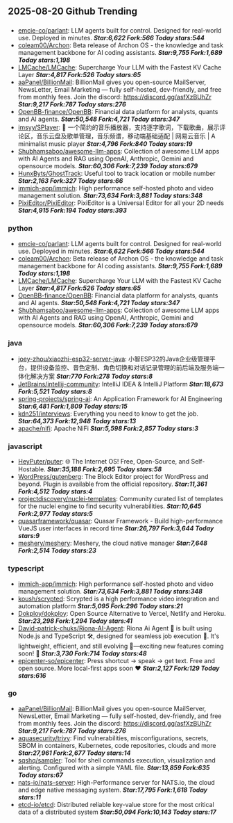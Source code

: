 ## 2025-08-20 Github Trending

### 
* [emcie-co/parlant](https://github.com/emcie-co/parlant): LLM agents built for control. Designed for real-world use. Deployed in minutes. ***Star:6,622 Fork:566 Today stars:544***
* [coleam00/Archon](https://github.com/coleam00/Archon): Beta release of Archon OS - the knowledge and task management backbone for AI coding assistants. ***Star:9,755 Fork:1,689 Today stars:1,198***
* [LMCache/LMCache](https://github.com/LMCache/LMCache): Supercharge Your LLM with the Fastest KV Cache Layer ***Star:4,817 Fork:526 Today stars:65***
* [aaPanel/BillionMail](https://github.com/aaPanel/BillionMail): BillionMail gives you open-source MailServer, NewsLetter, Email Marketing — fully self-hosted, dev-friendly, and free from monthly fees. Join the discord: https://discord.gg/asfXzBUhZr ***Star:9,217 Fork:787 Today stars:276***
* [OpenBB-finance/OpenBB](https://github.com/OpenBB-finance/OpenBB): Financial data platform for analysts, quants and AI agents. ***Star:50,548 Fork:4,721 Today stars:347***
* [imsyy/SPlayer](https://github.com/imsyy/SPlayer): 🎉 一个简约的音乐播放器，支持逐字歌词，下载歌曲，展示评论区，音乐云盘及歌单管理，音乐频谱，移动端基础适配 | 网易云音乐 | A minimalist music player ***Star:4,796 Fork:840 Today stars:19***
* [Shubhamsaboo/awesome-llm-apps](https://github.com/Shubhamsaboo/awesome-llm-apps): Collection of awesome LLM apps with AI Agents and RAG using OpenAI, Anthropic, Gemini and opensource models. ***Star:60,306 Fork:7,239 Today stars:679***
* [HunxByts/GhostTrack](https://github.com/HunxByts/GhostTrack): Useful tool to track location or mobile number ***Star:2,163 Fork:327 Today stars:66***
* [immich-app/immich](https://github.com/immich-app/immich): High performance self-hosted photo and video management solution. ***Star:73,634 Fork:3,881 Today stars:348***
* [PixiEditor/PixiEditor](https://github.com/PixiEditor/PixiEditor): PixiEditor is a Universal Editor for all your 2D needs ***Star:4,915 Fork:194 Today stars:393***

### python
* [emcie-co/parlant](https://github.com/emcie-co/parlant): LLM agents built for control. Designed for real-world use. Deployed in minutes. ***Star:6,622 Fork:566 Today stars:544***
* [coleam00/Archon](https://github.com/coleam00/Archon): Beta release of Archon OS - the knowledge and task management backbone for AI coding assistants. ***Star:9,755 Fork:1,689 Today stars:1,198***
* [LMCache/LMCache](https://github.com/LMCache/LMCache): Supercharge Your LLM with the Fastest KV Cache Layer ***Star:4,817 Fork:526 Today stars:65***
* [OpenBB-finance/OpenBB](https://github.com/OpenBB-finance/OpenBB): Financial data platform for analysts, quants and AI agents. ***Star:50,548 Fork:4,721 Today stars:347***
* [Shubhamsaboo/awesome-llm-apps](https://github.com/Shubhamsaboo/awesome-llm-apps): Collection of awesome LLM apps with AI Agents and RAG using OpenAI, Anthropic, Gemini and opensource models. ***Star:60,306 Fork:7,239 Today stars:679***

### java
* [joey-zhou/xiaozhi-esp32-server-java](https://github.com/joey-zhou/xiaozhi-esp32-server-java): 小智ESP32的Java企业级管理平台，提供设备监控、音色定制、角色切换和对话记录管理的前后端及服务端一体化解决方案 ***Star:770 Fork:278 Today stars:8***
* [JetBrains/intellij-community](https://github.com/JetBrains/intellij-community): IntelliJ IDEA & IntelliJ Platform ***Star:18,673 Fork:5,521 Today stars:8***
* [spring-projects/spring-ai](https://github.com/spring-projects/spring-ai): An Application Framework for AI Engineering ***Star:6,481 Fork:1,809 Today stars:15***
* [kdn251/interviews](https://github.com/kdn251/interviews): Everything you need to know to get the job. ***Star:64,373 Fork:12,948 Today stars:13***
* [apache/nifi](https://github.com/apache/nifi): Apache NiFi ***Star:5,598 Fork:2,857 Today stars:3***

### javascript
* [HeyPuter/puter](https://github.com/HeyPuter/puter): 🌐 The Internet OS! Free, Open-Source, and Self-Hostable. ***Star:35,188 Fork:2,695 Today stars:58***
* [WordPress/gutenberg](https://github.com/WordPress/gutenberg): The Block Editor project for WordPress and beyond. Plugin is available from the official repository. ***Star:11,361 Fork:4,512 Today stars:4***
* [projectdiscovery/nuclei-templates](https://github.com/projectdiscovery/nuclei-templates): Community curated list of templates for the nuclei engine to find security vulnerabilities. ***Star:10,645 Fork:2,977 Today stars:5***
* [quasarframework/quasar](https://github.com/quasarframework/quasar): Quasar Framework - Build high-performance VueJS user interfaces in record time ***Star:26,797 Fork:3,644 Today stars:9***
* [meshery/meshery](https://github.com/meshery/meshery): Meshery, the cloud native manager ***Star:7,648 Fork:2,514 Today stars:23***

### typescript
* [immich-app/immich](https://github.com/immich-app/immich): High performance self-hosted photo and video management solution. ***Star:73,634 Fork:3,881 Today stars:348***
* [koush/scrypted](https://github.com/koush/scrypted): Scrypted is a high performance video integration and automation platform ***Star:5,095 Fork:296 Today stars:21***
* [Dokploy/dokploy](https://github.com/Dokploy/dokploy): Open Source Alternative to Vercel, Netlify and Heroku. ***Star:23,298 Fork:1,294 Today stars:41***
* [David-patrick-chuks/Riona-AI-Agent](https://github.com/David-patrick-chuks/Riona-AI-Agent): Riona Ai Agent 🌸 is built using Node.js and TypeScript 🛠️, designed for seamless job execution 📸. It's lightweight, efficient, and still evolving 🚧—exciting new features coming soon! 🌟 ***Star:3,730 Fork:714 Today stars:48***
* [epicenter-so/epicenter](https://github.com/epicenter-so/epicenter): Press shortcut → speak → get text. Free and open source. More local-first apps soon ❤️ ***Star:2,127 Fork:129 Today stars:616***

### go
* [aaPanel/BillionMail](https://github.com/aaPanel/BillionMail): BillionMail gives you open-source MailServer, NewsLetter, Email Marketing — fully self-hosted, dev-friendly, and free from monthly fees. Join the discord: https://discord.gg/asfXzBUhZr ***Star:9,217 Fork:787 Today stars:276***
* [aquasecurity/trivy](https://github.com/aquasecurity/trivy): Find vulnerabilities, misconfigurations, secrets, SBOM in containers, Kubernetes, code repositories, clouds and more ***Star:27,961 Fork:2,677 Today stars:14***
* [sqshq/sampler](https://github.com/sqshq/sampler): Tool for shell commands execution, visualization and alerting. Configured with a simple YAML file. ***Star:13,859 Fork:635 Today stars:67***
* [nats-io/nats-server](https://github.com/nats-io/nats-server): High-Performance server for NATS.io, the cloud and edge native messaging system. ***Star:17,795 Fork:1,618 Today stars:11***
* [etcd-io/etcd](https://github.com/etcd-io/etcd): Distributed reliable key-value store for the most critical data of a distributed system ***Star:50,094 Fork:10,143 Today stars:17***
